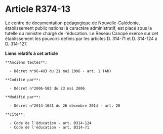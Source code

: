 # Article R374-13

Le centre de documentation pédagogique de Nouvelle-Calédonie, établissement public national à caractère administratif, est
placé sous la tutelle du ministre chargé de l'éducation. Le    Réseau Canopé exerce sur cet établissement les pouvoirs
définis par les articles D. 314-71 et D. 314-124 à D. 314-127.

**Liens relatifs à cet article**

	**Anciens textes**:

	  - Décret n°96-483 du 21 mai 1996 - art. 1 (Ab)

	**Codifié par**:

	  - Décret n°2006-583 du 23 mai 2006

	**Modifié par**:

	  - Décret n°2014-1631 du 26 décembre 2014 - art. 20

	**Cite**:

	  - Code de l'éducation - art. D314-124
	  - Code de l'éducation - art. D314-71

